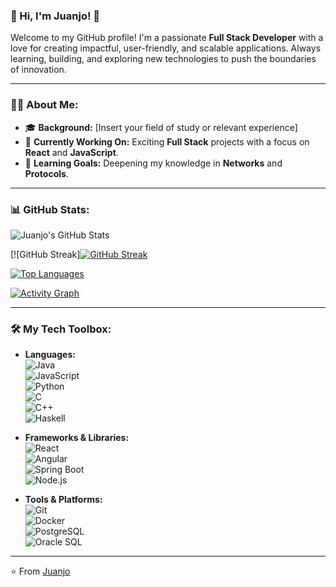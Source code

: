 ### 👋 Hi, I'm Juanjo! 🚀

Welcome to my GitHub profile! I'm a passionate **Full Stack Developer** with a love for creating impactful, user-friendly, and scalable applications. Always learning, building, and exploring new technologies to push the boundaries of innovation.

---

### 👨‍💻 About Me:
- 🎓 **Background:** [Insert your field of study or relevant experience]
- 💼 **Currently Working On:** Exciting **Full Stack** projects with a focus on **React** and **JavaScript**.
- 🌱 **Learning Goals:** Deepening my knowledge in **Networks** and **Protocols**.

---

### 📊 GitHub Stats:
![Juanjo's GitHub Stats](https://github-readme-stats.vercel.app/api?username=JuanjoRC8&show_icons=true&theme=radical)

[![GitHub Streak][![GitHub Streak](https://streak-stats.demolab.com/?user=JuanjoRC8&theme=radical)](https://git.io/streak-stats)

[![Top Languages](https://github-readme-stats.vercel.app/api/top-langs/?username=JuanjoRC8&layout=compact&theme=radical)](https://github.com/anuraghazra/github-readme-stats)

[![Activity Graph](https://github-readme-activity-graph.vercel.app/graph?username=JuanjoRC8&theme=radical)](https://github.com/Ashutosh00710/github-readme-activity-graph)

---

### 🛠️ My Tech Toolbox:
- **Languages:**  
  ![Java](https://img.shields.io/badge/Java-ED8B00?style=for-the-badge&logo=java&logoColor=white)  
  ![JavaScript](https://img.shields.io/badge/JavaScript-323330?style=for-the-badge&logo=javascript&logoColor=F7DF1E)  
  ![Python](https://img.shields.io/badge/Python-3776AB?style=for-the-badge&logo=python&logoColor=white)  
  ![C](https://img.shields.io/badge/C-00599C?style=for-the-badge&logo=c&logoColor=white)  
  ![C++](https://img.shields.io/badge/C++-00599C?style=for-the-badge&logo=c%2B%2B&logoColor=white)  
  ![Haskell](https://img.shields.io/badge/Haskell-5D4F85?style=for-the-badge&logo=haskell&logoColor=white)

- **Frameworks & Libraries:**  
  ![React](https://img.shields.io/badge/React-20232A?style=for-the-badge&logo=react&logoColor=61DAFB)  
  ![Angular](https://img.shields.io/badge/Angular-DD0031?style=for-the-badge&logo=angular&logoColor=white)  
  ![Spring Boot](https://img.shields.io/badge/Spring_Boot-6DB33F?style=for-the-badge&logo=spring&logoColor=white)  
  ![Node.js](https://img.shields.io/badge/Node.js-43853D?style=for-the-badge&logo=node.js&logoColor=white)

- **Tools & Platforms:**  
  ![Git](https://img.shields.io/badge/Git-F05032?style=for-the-badge&logo=git&logoColor=white)  
  ![Docker](https://img.shields.io/badge/Docker-2496ED?style=for-the-badge&logo=docker&logoColor=white)  
  ![PostgreSQL](https://img.shields.io/badge/PostgreSQL-316192?style=for-the-badge&logo=postgresql&logoColor=white)  
  ![Oracle SQL](https://img.shields.io/badge/Oracle_SQL-F80000?style=for-the-badge&logo=oracle&logoColor=white)

---

⭐️ From [Juanjo](https://github.com/JuanjoRC8)
